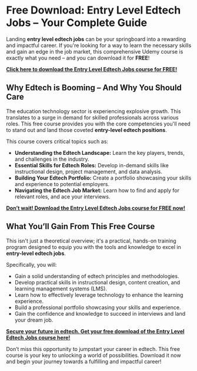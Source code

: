 # Free Download: Entry Level Edtech Jobs – Your Complete Guide

Landing **entry level edtech jobs** can be your springboard into a rewarding and impactful career. If you're looking for a way to learn the necessary skills and gain an edge in the job market, this comprehensive Udemy course is exactly what you need – and you can download it for **FREE**!

[**Click here to download the Entry Level Edtech Jobs course for FREE!**](https://udemywork.com/entry-level-edtech-jobs)

## Why Edtech is Booming – And Why You Should Care

The education technology sector is experiencing explosive growth. This translates to a surge in demand for skilled professionals across various roles. This free course provides you with the core competencies you'll need to stand out and land those coveted **entry-level edtech positions**.

This course covers critical topics such as:

*   **Understanding the Edtech Landscape:** Learn the key players, trends, and challenges in the industry.
*   **Essential Skills for Edtech Roles:** Develop in-demand skills like instructional design, project management, and data analysis.
*   **Building Your Edtech Portfolio:** Create a portfolio showcasing your skills and experience to potential employers.
*   **Navigating the Edtech Job Market:** Learn how to find and apply for relevant roles, and ace your interviews.

[**Don’t wait! Download the Entry Level Edtech Jobs course for FREE now!**](https://udemywork.com/entry-level-edtech-jobs)

## What You’ll Gain From This Free Course

This isn't just a theoretical overview; it's a practical, hands-on training program designed to equip you with the tools and knowledge to excel in **entry-level edtech jobs**.

Specifically, you will:

*   Gain a solid understanding of edtech principles and methodologies.
*   Develop practical skills in instructional design, content creation, and learning management systems (LMS).
*   Learn how to effectively leverage technology to enhance the learning experience.
*   Build a professional portfolio showcasing your skills and experience.
*   Gain the confidence and knowledge to succeed in interviews and land your dream job.

[**Secure your future in edtech. Get your free download of the Entry Level Edtech Jobs course here!**](https://udemywork.com/entry-level-edtech-jobs)

Don’t miss this opportunity to jumpstart your career in edtech. This free course is your key to unlocking a world of possibilities. Download it now and begin your journey towards a fulfilling and impactful career!
